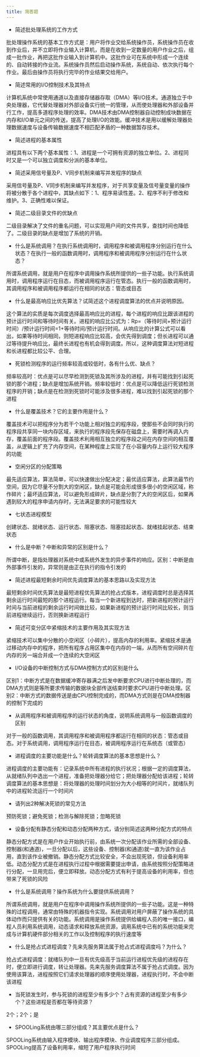 ```yaml
---
title: 简答题
---
```


- 简述批处理系统的工作方式

批处理操作系统的基本工作方式是：用户将作业交给系统操作员，系统操作员在收到作业后，并不立即将作业输入计算机，而是在收到一定数量的用户作业之后，组成一批作业，再把这批作业输入到计算机中。这批作业可在系统中形成一个连续的、自动转接的作业流。系统操作员然后启动操作系统，系统自动、依次执行每个作业。最后由操作员将执行完毕的作业结果交给用户。

- 简述常用的I/O控制技术及其特点

计算机系统中常使用通道以及直接存储器存取（DMA）等I/O技术。通道独立于中央处理器，它代替处理器对外部设备实行统一的管理，从而使处理器和外部设备并行工作，提高多道程序处理的效率。DMA技术由DMA控制器自动控制成块数据在内存和I/O单元之间的传送，提高了处理I/O的效能。缓冲技术是用以缓解处理器处理数据速度与设备传输数据速度不相匹配矛盾的一种数据暂存技术。

- 简述进程的基本属性

进程具有以下两个基本属性：1、进程是一个可拥有资源的独立单位。2、进程同时又是一个可以独立调度和分派的基本单位。

- 简述采用信号量及P、V同步机制来编写并发程序的缺点

采用信号量及P、V同步机制来编写并发程序，对于共享变量及信号量变量的操作将被分散于各个进程中，其缺点如下：1、程序易读性差。2、程序不利于修改和维护。3、正确性难以保证。

- 简述二级目录文件的优缺点

二级目录解决了文件的重名问题，可以实现用户间的文件共享，查找时间也降低了。二级目录的缺点是增加了系统的开销。

- 什么是系统调用？在执行系统调用时，调用程序和被调用程序分别运行在什么状态？在执行一般的函数调用时，调用程序和被调用程序分别运行在什么状态？

所谓系统调用，就是用户在程序中调用操作系统所提供的一些子功能。执行系统调用时，调用程序运行在目态，而被调用程序运行在管态。执行一般的函数调用时，其调用程序和被调用程序都运行在相同的状态：管态或目态

- 什么是最高响应比优先算法？试简述这个进程调度算法的优点并说明原因。

这个算法的实质是每次调度选择最高响应比的进程，每个进程的响应比跟该进程的预计运行时间和等待时间有关。进程的响应比公式为：Rp=（等待时间+预计运行时间）/预计运行时间=1+等待时间/预计运行时间。从响应比的计算公式可以看出，如果等待时间相同，则短进程响应比较高，会优先得到调度；但长进程可以通过等待提升响应比，最终长进程也有机会得到调度。所以，这种调度算法对短进程和长进程都比较公平、合理。

- 死锁检测程序的运行频率较高或较低时，各有什么优、缺点？

频率较高时：优点是可以尽早检测到死锁及其所涉及的进程，并有可能找到引起死锁的那个进程；缺点是增加系统开销。频率较低时：优点是可以降低运行死锁检测程序的开销；缺点是在检测到死锁时可能涉及很多进程，难以找到引起死锁的那个进程

- 什么是覆盖技术？它的主要作用是什么？

覆盖技术可以把程序分为若干个功能上相对独立的程序段，使那些不会同时执行的程序段共享同一块内存区域，来执行的程序段先保存在磁盘上，需要时再调入内存，覆盖前面的程序段。覆盖技术利用相互独立的程序段之间在内存空间的相互覆盖，从逻辑上扩充了内存空间，在某种程度上实现了在小容量内存上运行较大程序的功能

- 空闲分区的分配策略

最先适应算法，算法简单，可以快速做出分配决定；最优适应算法，此算法最节约空间，因为它尽量不分割大的空闲区，缺点是可能会形成很多很小的空闲区域，称作碎片；最坏适应算法，可以避免形成碎片，缺点是分割了大的空闲区后，如果再遇到较大的程序申请内存时，无法满足要求的可能性较大

- 七状态进程模型

创建状态、就绪状态、运行状态、阻塞状态、阻塞挂起状态、就绪挂起状态、结束状态

- 什么是中断？中断和异常的区别是什么？

所谓中断，是指处理器对系统中或系统外发生的异步事件的响应。区别：中断是由外部事件引发的，异常则是由正在执行的指令引发的

- 简述进程最短剩余时间优先调度算法的基本思路以及实现方法

最短剩余时间优先算法是最短进程优先算法的抢占式版本，进程调度时总是选择其剩余运行时间最短的那个进程运行。每当一个新进程到达时，把新进程的预计运行时间与当前进程的剩余运行时间做比较，如果新进程的预计运行时间比较长，则当前进程继续运行，否则换新进程运行

- 简述可变分区中紧缩技术的主要作用及其实现方法

紧缩技术可以集中分散的小空闲区（小碎片），提高内存的利用率。紧缩技术是通过移动内存中的程序，把所有程序占用区集中在内存的一端，从而所有空间碎片在内存的另一端合并成一个连续的大空闲区

- I/O设备的中断控制方式与DMA控制方式的区别是什么

区别1：中断方式是在数据缓冲寄存器满之后发中断要求CPU进行中断处理的，而DMA方式则是等所要求传输的数据块全部传送结束时要求CPU进行中断处理。区别2：中断方式的数据传送是由CPU控制完成的，而DMA方式则是在DMA控制器的控制下完成的

- 从调用程序和被调用程序的运行状态的角度，说明系统调用与一般函数调度的区别

对于一般的函数调用，其调用程序和被调用程序都运行在相同的状态：管态或目态。对于系统调用，调用程序运行在目态，被调用程序运行在系统态（或管态）

- 进程调度的主要功能是什么？轮转调度算法的基本思想是什么？

进程调度的主要功能有：记录系统中所有进程的执行状况；根据一定的调度算法，从就绪队列中选出一个进程，准备把处理器分给它；把处理器分配给该进程；轮转调度算法的基本思想是：将处理器的处理时间划分为大小相等的时间片，就绪队列中的进程轮流运行一个时间片

- 请列出2种解决死锁的常见方法

预防死锁；避免死锁；检测与解除死锁；忽略死锁

- 设备分配有静态分配和动态分配两种方式，请分别简述这两种分配方式的特点

静态分配方式是在用户作业开始执行前，由系统一次分配该作业所需的全部设备、控制器(和通道)，一旦分配以后，这些设备、控制器(和通道)就一直为该作业占用，直到该作业被撤销。静态分配方式比较安全，不会出现死锁，但设备利用率低。动态分配方式是在进程执行过程中根据需要提出申请，由系统按照分配策略进行分配，一旦用完后，便立即释放。动态分配方式有利于提高设备的利用率，但也带来了死锁的风险

- 什么是系统调用？操作系统为什么要提供系统调用？

所谓系统调用，就是用户在程序中调用操作系统所提供的一些子功能。这是一种特殊的过程调用，通常由特殊的机器指令实现。系统调用对用户屏蔽了操作系统的具体动作而只提供有关的功能。系统调用是操作系统提供给编程人员的唯一接口，编程人员利用系统调用，动态请求和释放系统资源，调用系统中已有的系统功能来完成与计算机硬件部分相关的工作以及控制程序的执行速度等

- 什么是抢占式进程调度？先来先服务算法属于抢占式进程调度吗？为什么？

抢占式进程调度：就绪队列中一旦有优先级高于当前运行进程优先级的进程存在时，便立即进行调度，转让处理器。先来先服务调度算法不属于抢占式调度。因为使用该算法，进程按照它们请求处理器的顺序使用处理器，进程执行时，不会中断该进程

- 当死锁发生时，参与死锁的进程至少有多少个？占有资源的进程至少有多少个？这些进程是否都在等待资源？

2个；2个；是

- SPOOLing系统由哪三部分组成？其主要优点是什么？

SPOOLing系统由输入程序模块、输出程序模块、作业调度程序三部分组成。SPOOLing提高了设备利用率，缩短了用户程序执行时间

